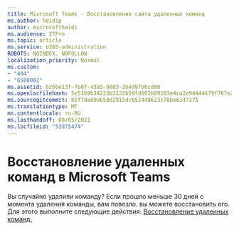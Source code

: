 ```yaml
---
title: Microsoft Teams - Восстановление сайта удаленных команд
ms.author: heidip
author: microsoftheidi
ms.audience: ITPro
ms.topic: article
ms.service: o365-administration
ROBOTS: NOINDEX, NOFOLLOW
localization_priority: Normal
ms.custom:
- "404"
- "6500002"
ms.assetid: b26be13f-7b8f-4393-9083-2b4d97b6cd80
ms.openlocfilehash: 5e51b9b34223b3122b59fd602b09103e4ca2e94444679f767e2a7005a9928694
ms.sourcegitcommit: b5f7da89a650d2915dc652449623c78be6247175
ms.translationtype: MT
ms.contentlocale: ru-RU
ms.lasthandoff: 08/05/2021
ms.locfileid: "53975474"
---
```

# <a name="restoring-a-deleted-team-in-microsoft-teams"></a>Восстановление удаленных команд в Microsoft Teams

Вы случайно удалили команду? Если прошло меньше 30 дней с момента удаления команды, вам повезло. вы можете восстановить его. Для этого выполните следующие действия: [Восстановление удаленных команд.](https://docs.microsoft.com/microsoftteams/archive-or-delete-a-team#restore-a-deleted-team)
